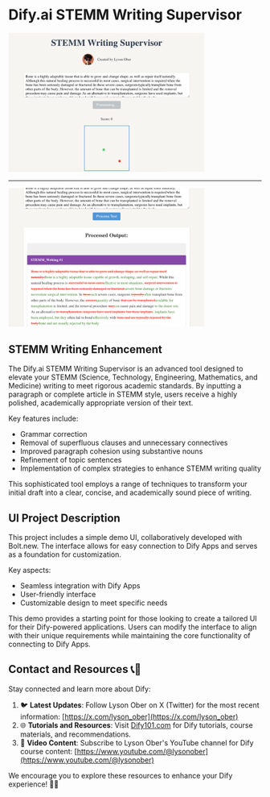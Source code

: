 # Dify.ai STEMM Writing Supervisor

<img src="./images/image_1.png" alt="Dify.ai STEMM Writing Supervisor Logo" width="390"/>

---

<img src="./images/image_2.png" alt="Dify.ai STEMM Writing Supervisor Logo" width="390"/>

## STEMM Writing Enhancement

The Dify.ai STEMM Writing Supervisor is an advanced tool designed to elevate your STEMM (Science, Technology, Engineering, Mathematics, and Medicine) writing to meet rigorous academic standards. By inputting a paragraph or complete article in STEMM style, users receive a highly polished, academically appropriate version of their text.

Key features include:

- Grammar correction
- Removal of superfluous clauses and unnecessary connectives
- Improved paragraph cohesion using substantive nouns
- Refinement of topic sentences
- Implementation of complex strategies to enhance STEMM writing quality

This sophisticated tool employs a range of techniques to transform your initial draft into a clear, concise, and academically sound piece of writing.

## UI Project Description

This project includes a simple demo UI, collaboratively developed with Bolt.new. The interface allows for easy connection to Dify Apps and serves as a foundation for customization.

Key aspects:

- Seamless integration with Dify Apps
- User-friendly interface
- Customizable design to meet specific needs

This demo provides a starting point for those looking to create a tailored UI for their Dify-powered applications. Users can modify the interface to align with their unique requirements while maintaining the core functionality of connecting to Dify Apps.

## Contact and Resources 📞🔗

Stay connected and learn more about Dify:

1. 🐦 **Latest Updates**: Follow Lyson Ober on X (Twitter) for the most recent information:
   [https://x.com/lyson_ober](https://x.com/lyson_ober)
2. 🌐 **Tutorials and Resources**: Visit [Dify101.com](https://Dify101.com) for Dify tutorials, course materials, and recommendations.
3. 🎥 **Video Content**: Subscribe to Lyson Ober's YouTube channel for Dify course content:
   [https://www.youtube.com/@lysonober](https://www.youtube.com/@lysonober)

We encourage you to explore these resources to enhance your Dify experience! 🚀🤖
